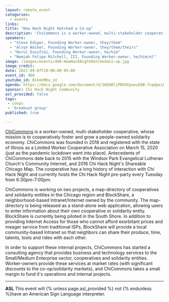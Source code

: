 ```yaml
---
layout: remote_event
categories:
  - events
links: 
title: "How Hack Night Hatched a Co-op"
description: 'ChiCommons is a worker-owned, multi-stakeholder cooperative, whose mission is to cooperatively foster and grow a people-owned solidarity economy. ChiCommons is working on two projects, a map-directory of cooperatives and solidarity entities in the Chicago region and BlockShare, a neighborhood-based Intranet/Internet owned by the community.  The map-directory is being released as a stand-alone web application, allowing users to enter information about their own cooperative or solidarity entity.  BlockShare is currently being piloted in the South Shore.'
speakers:
  - "Steve Ediger, Founding Worker-owner, they/them"
  - "Alvyn Walker, Founding Worker-owner, they/them/theirs"
  - "Nurul Eusufzai, Founding Worker-owner, he/him"
  - "Nemiah Felipe Mitchell, III, Founding Worker-owner, he/him/el"
image: /images/events/460-HowHackNightHatchedaCo-op.jpg
image_credit:
date: 2021-09-07T19:00:00-05:00
event_id: 460
youtube_id: 0ikmnMKu_zU
agenda: https://docs.google.com/document/d/1WZmBljPNVHIpoouE0B-7cqdpei0avI9nRNFjimXhifs/edit?usp=sharing
sponsor: Chi Hack Night Community
asl_provided: false
tags: 
 - coops
 - 'breakout group'
published: true

---
```


[ChiCommons](https://www.chicommons.coop/) is a worker-owned, multi-stakeholder cooperative, whose mission is to cooperatively foster and grow a people-owned solidarity economy.  ChiCommons was founded in 2018 and registered with the state of Illinois as a Limited Worker Cooperative Association on March 15, 2020 (just as the pandemic lockdown went into place).  Antecedents of ChiCommons date back to 2015 with the Windsor Park Evangelical Lutheran Church's Community Internet, and 2016 Chi Hack Night's Shareable Chicago Map.   The cooperative has a long history of interaction with Chi Hack Night and currently hosts the Chi Hack Night pre-party every Tuesday from 6:30pm-7:00pm.

ChiCommons is working on two projects, a map-directory of cooperatives and solidarity entities in the Chicago region and BlockShare, a neighborhood-based Intranet/Internet owned by the community.  The map-directory is being released as a stand-alone web application, allowing users to enter information about their own cooperative or solidarity entity.  BlockShare is currently being piloted in the South Shore.  In addition to providing Internet Access for those who cannot afford exorbitant prices and meager service from traditional ISPs, BlockShare will provide a local community-based Intranet so that neighbors can share their produce, time, talents, tools and rides with each other.

In order to support these internal projects, ChiCommons has started a consulting agency that provides business and technology services to the Small/Medium Enterprise sector, cooperatives and solidarity entities.  Worker-owners provide these services at market rates (with significant discounts to the co-op/solidarity markets), and ChiCommons takes a small margin to fund it's operations and internal projects.


---

**ASL** This event will {% unless page.asl_provided %} not {% endunless %}have an American Sign Language interpreter.
